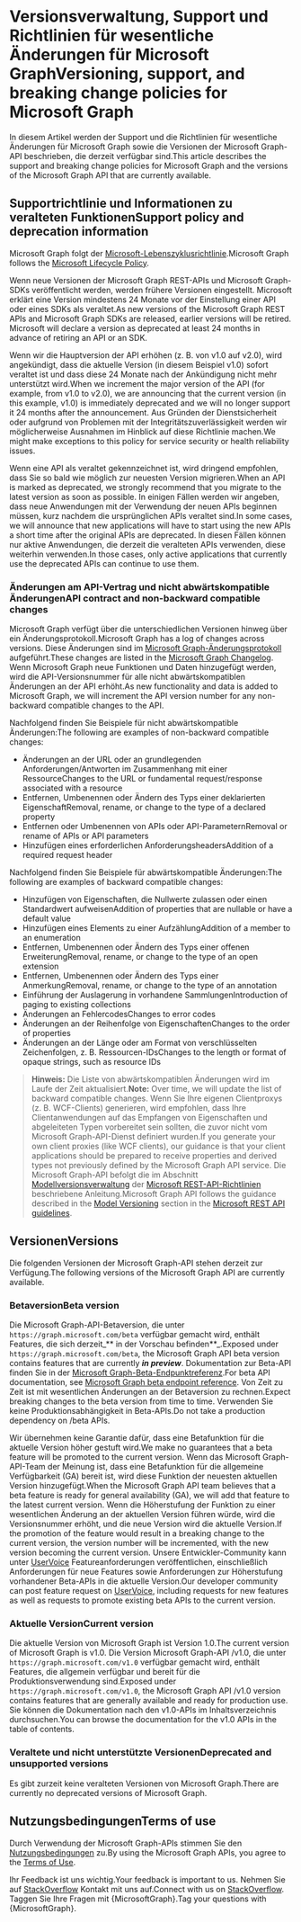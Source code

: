 # <a name="versioning-support-and-breaking-change-policies-for-microsoft-graph"></a><span data-ttu-id="1f41b-101">Versionsverwaltung, Support und Richtlinien für wesentliche Änderungen für Microsoft Graph</span><span class="sxs-lookup"><span data-stu-id="1f41b-101">Versioning, support, and breaking change policies for Microsoft Graph</span></span> 

<span data-ttu-id="1f41b-102">In diesem Artikel werden der Support und die Richtlinien für wesentliche Änderungen für Microsoft Graph sowie die Versionen der Microsoft Graph-API beschrieben, die derzeit verfügbar sind.</span><span class="sxs-lookup"><span data-stu-id="1f41b-102">This article describes the support and breaking change policies for Microsoft Graph and the versions of the Microsoft Graph API that are currently available.</span></span>

## <a name="support-policy-and-deprecation-information"></a><span data-ttu-id="1f41b-103">Supportrichtlinie und Informationen zu veralteten Funktionen</span><span class="sxs-lookup"><span data-stu-id="1f41b-103">Support policy and deprecation information</span></span>

<span data-ttu-id="1f41b-104">Microsoft Graph folgt der [Microsoft-Lebenszyklusrichtlinie](https://support.microsoft.com/en-us/lifecycle).</span><span class="sxs-lookup"><span data-stu-id="1f41b-104">Microsoft Graph follows the [Microsoft Lifecycle Policy](https://support.microsoft.com/en-us/lifecycle).</span></span> 

<span data-ttu-id="1f41b-p101">Wenn neue Versionen der Microsoft Graph REST-APIs und Microsoft Graph-SDKs veröffentlicht werden, werden frühere Versionen eingestellt. Microsoft erklärt eine Version mindestens 24 Monate vor der Einstellung einer API oder eines SDKs als veraltet.</span><span class="sxs-lookup"><span data-stu-id="1f41b-p101">As new versions of the Microsoft Graph REST APIs and Microsoft Graph SDKs are released, earlier versions will be retired. Microsoft will declare a version as deprecated at least 24 months in advance of retiring an API or an SDK.</span></span> 

<span data-ttu-id="1f41b-107">Wenn wir die Hauptversion der API erhöhen (z. B. von v1.0 auf v2.0), wird angekündigt, dass die aktuelle Version (in diesem Beispiel v1.0) sofort veraltet ist und dass diese 24 Monate nach der Ankündigung nicht mehr unterstützt wird.</span><span class="sxs-lookup"><span data-stu-id="1f41b-107">When we increment the major version of the API (for example, from v1.0 to v2.0), we are announcing that the current version (in this example, v1.0) is immediately deprecated and we will no longer support it 24 months after the announcement.</span></span> <span data-ttu-id="1f41b-108">Aus Gründen der Dienstsicherheit oder aufgrund von Problemen mit der Integritätszuverlässigkeit werden wir möglicherweise Ausnahmen im Hinblick auf diese Richtlinie machen.</span><span class="sxs-lookup"><span data-stu-id="1f41b-108">We might make exceptions to this policy for service security or health reliability issues.</span></span>  

<span data-ttu-id="1f41b-109">Wenn eine API als veraltet gekennzeichnet ist, wird dringend empfohlen, dass Sie so bald wie möglich zur neuesten Version migrieren.</span><span class="sxs-lookup"><span data-stu-id="1f41b-109">When an API is marked as deprecated, we strongly recommend that you migrate to the latest version as soon as possible.</span></span> <span data-ttu-id="1f41b-110">In einigen Fällen werden wir angeben, dass neue Anwendungen mit der Verwendung der neuen APIs beginnen müssen, kurz nachdem die ursprünglichen APIs veraltet sind.</span><span class="sxs-lookup"><span data-stu-id="1f41b-110">In some cases, we will announce that new applications will have to start using the new APIs a short time after the original APIs are deprecated.</span></span> <span data-ttu-id="1f41b-111">In diesen Fällen können nur aktive Anwendungen, die derzeit die veralteten APIs verwenden, diese weiterhin verwenden.</span><span class="sxs-lookup"><span data-stu-id="1f41b-111">In those cases, only active applications that currently use the deprecated APIs can continue to use them.</span></span>   

### <a name="api-contract-and-non-backward-compatible-changes"></a><span data-ttu-id="1f41b-112">Änderungen am API-Vertrag und nicht abwärtskompatible Änderungen</span><span class="sxs-lookup"><span data-stu-id="1f41b-112">API contract and non-backward compatible changes</span></span>

<span data-ttu-id="1f41b-113">Microsoft Graph verfügt über die unterschiedlichen Versionen hinweg über ein Änderungsprotokoll.</span><span class="sxs-lookup"><span data-stu-id="1f41b-113">Microsoft Graph has a log of changes across versions.</span></span> <span data-ttu-id="1f41b-114">Diese Änderungen sind im [Microsoft Graph-Änderungsprotokoll](changelog.md) aufgeführt.</span><span class="sxs-lookup"><span data-stu-id="1f41b-114">These changes are listed in the [Microsoft Graph Changelog](changelog.md).</span></span> <span data-ttu-id="1f41b-115">Wenn Microsoft Graph neue Funktionen und Daten hinzugefügt werden, wird die API-Versionsnummer für alle nicht abwärtskompatiblen Änderungen an der API erhöht.</span><span class="sxs-lookup"><span data-stu-id="1f41b-115">As new functionality and data is added to Microsoft Graph, we will increment the API version number for any non-backward compatible changes to the API.</span></span> 

<span data-ttu-id="1f41b-116">Nachfolgend finden Sie Beispiele für nicht abwärtskompatible Änderungen:</span><span class="sxs-lookup"><span data-stu-id="1f41b-116">The following are examples of non-backward compatible changes:</span></span>

 - <span data-ttu-id="1f41b-117">Änderungen an der URL oder an grundlegenden Anforderungen/Antworten im Zusammenhang mit einer Ressource</span><span class="sxs-lookup"><span data-stu-id="1f41b-117">Changes to the URL or fundamental request/response associated with a resource</span></span>    
 - <span data-ttu-id="1f41b-118">Entfernen, Umbenennen oder Ändern des Typs einer deklarierten Eigenschaft</span><span class="sxs-lookup"><span data-stu-id="1f41b-118">Removal, rename, or change to the type of a declared property</span></span>
 - <span data-ttu-id="1f41b-119">Entfernen oder Umbenennen von APIs oder API-Parametern</span><span class="sxs-lookup"><span data-stu-id="1f41b-119">Removal or rename of APIs or API parameters</span></span>
 - <span data-ttu-id="1f41b-120">Hinzufügen eines erforderlichen Anforderungsheaders</span><span class="sxs-lookup"><span data-stu-id="1f41b-120">Addition of a required request header</span></span>

<span data-ttu-id="1f41b-121">Nachfolgend finden Sie Beispiele für abwärtskompatible Änderungen:</span><span class="sxs-lookup"><span data-stu-id="1f41b-121">The following are examples of backward compatible changes:</span></span>

 - <span data-ttu-id="1f41b-122">Hinzufügen von Eigenschaften, die Nullwerte zulassen oder einen Standardwert aufweisen</span><span class="sxs-lookup"><span data-stu-id="1f41b-122">Addition of properties that are nullable or have a default value</span></span>
 - <span data-ttu-id="1f41b-123">Hinzufügen eines Elements zu einer Aufzählung</span><span class="sxs-lookup"><span data-stu-id="1f41b-123">Addition of a member to an enumeration</span></span>
 - <span data-ttu-id="1f41b-124">Entfernen, Umbenennen oder Ändern des Typs einer offenen Erweiterung</span><span class="sxs-lookup"><span data-stu-id="1f41b-124">Removal, rename, or change to the type of an open extension</span></span>
 - <span data-ttu-id="1f41b-125">Entfernen, Umbenennen oder Ändern des Typs einer Anmerkung</span><span class="sxs-lookup"><span data-stu-id="1f41b-125">Removal, rename, or change to the type of an annotation</span></span>
 - <span data-ttu-id="1f41b-126">Einführung der Auslagerung in vorhandene Sammlungen</span><span class="sxs-lookup"><span data-stu-id="1f41b-126">Introduction of paging to existing collections</span></span>
 - <span data-ttu-id="1f41b-127">Änderungen an Fehlercodes</span><span class="sxs-lookup"><span data-stu-id="1f41b-127">Changes to error codes</span></span>
 - <span data-ttu-id="1f41b-128">Änderungen an der Reihenfolge von Eigenschaften</span><span class="sxs-lookup"><span data-stu-id="1f41b-128">Changes to the order of properties</span></span>
 - <span data-ttu-id="1f41b-129">Änderungen an der Länge oder am Format von verschlüsselten Zeichenfolgen, z. B. Ressourcen-IDs</span><span class="sxs-lookup"><span data-stu-id="1f41b-129">Changes to the length or format of opaque strings, such as resource IDs</span></span>

><span data-ttu-id="1f41b-130">**Hinweis:** Die Liste von abwärtskompatiblen Änderungen wird im Laufe der Zeit aktualisiert.</span><span class="sxs-lookup"><span data-stu-id="1f41b-130">**Note:** Over time, we will update the list of backward compatible changes.</span></span> <span data-ttu-id="1f41b-131">Wenn Sie Ihre eigenen Clientproxys (z. B. WCF-Clients) generieren, wird empfohlen, dass Ihre Clientanwendungen auf das Empfangen von Eigenschaften und abgeleiteten Typen vorbereitet sein sollten, die zuvor nicht vom Microsoft Graph-API-Dienst definiert wurden.</span><span class="sxs-lookup"><span data-stu-id="1f41b-131">If you generate your own client proxies (like WCF clients), our guidance is that your client applications should be prepared to receive properties and derived types not previously defined by the Microsoft Graph API service.</span></span> <span data-ttu-id="1f41b-132">Die Microsoft Graph-API befolgt die im Abschnitt [Modellversionsverwaltung](https://github.com/Microsoft/api-guidelines/blob/master/Guidelines.md#12-versioning) der [Microsoft REST-API-Richtlinien](https://github.com/microsoft/api-guidelines/) beschriebene Anleitung.</span><span class="sxs-lookup"><span data-stu-id="1f41b-132">Microsoft Graph API follows the guidance described in the [Model Versioning](https://github.com/Microsoft/api-guidelines/blob/master/Guidelines.md#12-versioning) section in the [Microsoft REST API guidelines](https://github.com/microsoft/api-guidelines/).</span></span> 

## <a name="versions"></a><span data-ttu-id="1f41b-133">Versionen</span><span class="sxs-lookup"><span data-stu-id="1f41b-133">Versions</span></span>

<span data-ttu-id="1f41b-134">Die folgenden Versionen der Microsoft Graph-API stehen derzeit zur Verfügung.</span><span class="sxs-lookup"><span data-stu-id="1f41b-134">The following versions of the Microsoft Graph API are currently available.</span></span>

### <a name="beta-version"></a><span data-ttu-id="1f41b-135">Betaversion</span><span class="sxs-lookup"><span data-stu-id="1f41b-135">Beta version</span></span>
<span data-ttu-id="1f41b-136">Die Microsoft Graph-API-Betaversion, die unter `https://graph.microsoft.com/beta` verfügbar gemacht wird, enthält Features, die sich derzeit_** in der Vorschau befinden**_.</span><span class="sxs-lookup"><span data-stu-id="1f41b-136">Exposed under `https://graph.microsoft.com/beta`, the Microsoft Graph API beta version contains features that are currently _**in preview**_.</span></span> <span data-ttu-id="1f41b-137">Dokumentation zur Beta-API finden Sie in der [Microsoft Graph-Beta-Endpunktreferenz](../api-reference/beta/beta-overview.md).</span><span class="sxs-lookup"><span data-stu-id="1f41b-137">For beta API documentation, see [Microsoft Graph beta endpoint reference](../api-reference/beta/beta-overview.md).</span></span> <span data-ttu-id="1f41b-138">Von Zeit zu Zeit ist mit wesentlichen Änderungen an der Betaversion zu rechnen.</span><span class="sxs-lookup"><span data-stu-id="1f41b-138">Expect breaking changes to the beta version from time to time.</span></span> <span data-ttu-id="1f41b-139">Verwenden Sie keine Produktionsabhängigkeit in Beta-APIs.</span><span class="sxs-lookup"><span data-stu-id="1f41b-139">Do not take a production dependency on /beta APIs.</span></span>

<span data-ttu-id="1f41b-140">Wir übernehmen keine Garantie dafür, dass eine Betafunktion für die aktuelle Version höher gestuft wird.</span><span class="sxs-lookup"><span data-stu-id="1f41b-140">We make no guarantees that a beta feature will be promoted to the current version.</span></span> <span data-ttu-id="1f41b-141">Wenn das Microsoft Graph-API-Team der Meinung ist, dass eine Betafunktion für die allgemeine Verfügbarkeit (GA) bereit ist, wird diese Funktion der neuesten aktuellen Version hinzugefügt.</span><span class="sxs-lookup"><span data-stu-id="1f41b-141">When the Microsoft Graph API team believes that a beta feature is ready for general availability (GA), we will add that feature to the latest current version.</span></span> <span data-ttu-id="1f41b-142">Wenn die Höherstufung der Funktion zu einer wesentlichen Änderung an der aktuellen Version führen würde, wird die Versionsnummer erhöht, und die neue Version wird die aktuelle Version.</span><span class="sxs-lookup"><span data-stu-id="1f41b-142">If the promotion of the feature would result in a breaking change to the current version, the version number will be incremented, with the new version becoming the current version.</span></span>
<span data-ttu-id="1f41b-143">Unsere Entwickler-Community kann unter [UserVoice](https://officespdev.uservoice.com/) Featureanforderungen veröffentlichen, einschließlich Anforderungen für neue Features sowie Anforderungen zur Höherstufung vorhandener Beta-APIs in die aktuelle Version.</span><span class="sxs-lookup"><span data-stu-id="1f41b-143">Our developer community can post feature request on [UserVoice](https://officespdev.uservoice.com/), including requests for new features as well as requests to promote existing beta APIs to the current version.</span></span> 

### <a name="current-version"></a><span data-ttu-id="1f41b-144">Aktuelle Version</span><span class="sxs-lookup"><span data-stu-id="1f41b-144">Current version</span></span>

<span data-ttu-id="1f41b-145">Die aktuelle Version von Microsoft Graph ist Version 1.0.</span><span class="sxs-lookup"><span data-stu-id="1f41b-145">The current version of Microsoft Graph is v1.0.</span></span> <span data-ttu-id="1f41b-146">Die Version Microsoft Graph-API /v1.0, die unter `https://graph.microsoft.com/v1.0` verfügbar gemacht wird, enthält Features, die allgemein verfügbar und bereit für die Produktionsverwendung sind.</span><span class="sxs-lookup"><span data-stu-id="1f41b-146">Exposed under `https://graph.microsoft.com/v1.0`, the Microsoft Graph API /v1.0 version contains features that are generally available and ready for production use.</span></span> <span data-ttu-id="1f41b-147">Sie können die Dokumentation nach den v1.0-APIs im Inhaltsverzeichnis durchsuchen.</span><span class="sxs-lookup"><span data-stu-id="1f41b-147">You can browse the documentation for the v1.0 APIs in the table of contents.</span></span>

### <a name="deprecated-and-unsupported-versions"></a><span data-ttu-id="1f41b-148">Veraltete und nicht unterstützte Versionen</span><span class="sxs-lookup"><span data-stu-id="1f41b-148">Deprecated and unsupported versions</span></span>

<span data-ttu-id="1f41b-149">Es gibt zurzeit keine veralteten Versionen von Microsoft Graph.</span><span class="sxs-lookup"><span data-stu-id="1f41b-149">There are currently no deprecated versions of Microsoft Graph.</span></span>

## <a name="terms-of-use"></a><span data-ttu-id="1f41b-150">Nutzungsbedingungen</span><span class="sxs-lookup"><span data-stu-id="1f41b-150">Terms of use</span></span>

<span data-ttu-id="1f41b-151">Durch Verwendung der Microsoft Graph-APIs stimmen Sie den [Nutzungsbedingungen](../misc/terms-of-use.md) zu.</span><span class="sxs-lookup"><span data-stu-id="1f41b-151">By using the Microsoft Graph APIs, you agree to the [Terms of Use](../misc/terms-of-use.md).</span></span> 

<span data-ttu-id="1f41b-152">Ihr Feedback ist uns wichtig.</span><span class="sxs-lookup"><span data-stu-id="1f41b-152">Your feedback is important to us.</span></span> <span data-ttu-id="1f41b-153">Nehmen Sie auf [StackOverflow](https://stackoverflow.com/questions/tagged/microsoftgraph?sort=newest) Kontakt mit uns auf.</span><span class="sxs-lookup"><span data-stu-id="1f41b-153">Connect with us on [StackOverflow](https://stackoverflow.com/questions/tagged/microsoftgraph?sort=newest).</span></span> <span data-ttu-id="1f41b-154">Taggen Sie Ihre Fragen mit {MicrosoftGraph}.</span><span class="sxs-lookup"><span data-stu-id="1f41b-154">Tag your questions with {MicrosoftGraph}.</span></span>
